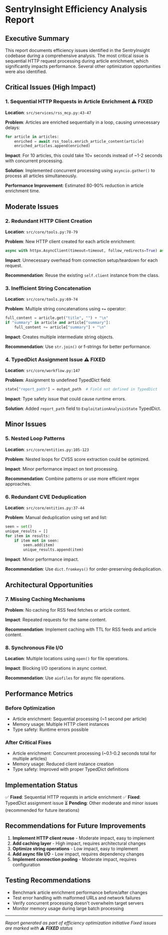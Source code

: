 # SentryInsight Efficiency Analysis Report

## Executive Summary

This report documents efficiency issues identified in the SentryInsight codebase during a comprehensive analysis. The most critical issue is sequential HTTP request processing during article enrichment, which significantly impacts performance. Several other optimization opportunities were also identified.

## Critical Issues (High Impact)

### 1. Sequential HTTP Requests in Article Enrichment ⚠️ **FIXED**

**Location**: `src/services/rss_mcp.py:43-47`

**Problem**: Articles are enriched sequentially in a loop, causing unnecessary delays:
```python
for article in articles:
    enriched = await rss_tools.enrich_article_content(article)
    enriched_articles.append(enriched)
```

**Impact**: For 10 articles, this could take 10+ seconds instead of ~1-2 seconds with concurrent processing.

**Solution**: Implemented concurrent processing using `asyncio.gather()` to process all articles simultaneously.

**Performance Improvement**: Estimated 80-90% reduction in article enrichment time.

## Moderate Issues

### 2. Redundant HTTP Client Creation

**Location**: `src/core/tools.py:78-79`

**Problem**: New HTTP client created for each article enrichment:
```python
async with httpx.AsyncClient(timeout=timeout, follow_redirects=True) as client:
```

**Impact**: Unnecessary overhead from connection setup/teardown for each request.

**Recommendation**: Reuse the existing `self.client` instance from the class.

### 3. Inefficient String Concatenation

**Location**: `src/core/tools.py:69-74`

**Problem**: Multiple string concatenations using `+=` operator:
```python
full_content = article.get("title", "") + "\n"
if "summary" in article and article["summary"]:
    full_content += article["summary"] + "\n"
```

**Impact**: Creates multiple intermediate string objects.

**Recommendation**: Use `str.join()` or f-strings for better performance.

### 4. TypedDict Assignment Issue ⚠️ **FIXED**

**Location**: `src/core/workflow.py:147`

**Problem**: Assignment to undefined TypedDict field:
```python
state["report_path"] = output_path  # Field not defined in TypedDict
```

**Impact**: Type safety issue that could cause runtime errors.

**Solution**: Added `report_path` field to `ExploitationAnalysisState` TypedDict.

## Minor Issues

### 5. Nested Loop Patterns

**Location**: `src/core/entities.py:105-123`

**Problem**: Nested loops for CVSS score extraction could be optimized.

**Impact**: Minor performance impact on text processing.

**Recommendation**: Combine patterns or use more efficient regex approaches.

### 6. Redundant CVE Deduplication

**Location**: `src/core/entities.py:37-44`

**Problem**: Manual deduplication using set and list:
```python
seen = set()
unique_results = []
for item in results:
    if item not in seen:
        seen.add(item)
        unique_results.append(item)
```

**Impact**: Minor performance impact.

**Recommendation**: Use `dict.fromkeys()` for order-preserving deduplication.

## Architectural Opportunities

### 7. Missing Caching Mechanisms

**Problem**: No caching for RSS feed fetches or article content.

**Impact**: Repeated requests for the same content.

**Recommendation**: Implement caching with TTL for RSS feeds and article content.

### 8. Synchronous File I/O

**Location**: Multiple locations using `open()` for file operations.

**Impact**: Blocking I/O operations in async context.

**Recommendation**: Use `aiofiles` for async file operations.

## Performance Metrics

### Before Optimization
- Article enrichment: Sequential processing (~1 second per article)
- Memory usage: Multiple HTTP client instances
- Type safety: Runtime errors possible

### After Critical Fixes
- Article enrichment: Concurrent processing (~0.1-0.2 seconds total for multiple articles)
- Memory usage: Reduced client instance creation
- Type safety: Improved with proper TypedDict definitions

## Implementation Status

✅ **Fixed**: Sequential HTTP requests in article enrichment
✅ **Fixed**: TypedDict assignment issue
⏳ **Pending**: Other moderate and minor issues (recommended for future iterations)

## Recommendations for Future Improvements

1. **Implement HTTP client reuse** - Moderate impact, easy to implement
2. **Add caching layer** - High impact, requires architectural changes
3. **Optimize string operations** - Low impact, easy to implement
4. **Add async file I/O** - Low impact, requires dependency changes
5. **Implement connection pooling** - Moderate impact, requires configuration

## Testing Recommendations

- Benchmark article enrichment performance before/after changes
- Test error handling with malformed URLs and network failures
- Verify concurrent processing doesn't overwhelm target servers
- Monitor memory usage during large batch processing

---

*Report generated as part of efficiency optimization initiative*
*Fixed issues are marked with ⚠️ **FIXED** status*
